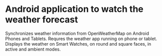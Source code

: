 Android application to watch the weather forecast
===================================

Synchronizes weather information from OpenWeatherMap on Android Phones and Tablets.
Requres the weather app running on phone or tablet.
Displays the weather on Smart Watches, on round and square faces, in active and ambient modes.
